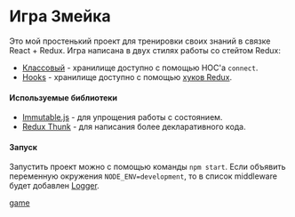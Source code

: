 # Игра Змейка
Это мой простенький проект для тренировки своих знаний в связке React + Redux.
Игра написана в двух стилях работы со стейтом Redux:
- [Классовый](https://github.com/skibitskiy/snake-react-redux/tree/master) - хранилище доступно с помощью HOC'а `connect`.
- [Hooks](https://github.com/skibitskiy/snake-react-redux/tree/redux-hooks) - хранилище доступно с помощью [хуков Redux](https://react-redux.js.org/api/hooks).
#### Используемые библиотеки
- [Immutable.js](https://immutable-js.github.io/immutable-js/) - для упрощения работы с состоянием.
- [Redux Thunk](https://github.com/reduxjs/redux-thunk) - для написания более декларативного кода.
#### Запуск
Запустить проект можно с помощью команды `npm start`. Если объявить переменную окружения `NODE_ENV=development`, то в список middleware будет добавлен [Logger](https://github.com/LogRocket/redux-logger).

[game](https://4.downloader.disk.yandex.ru/preview/a15208f020bb58f103be255619076e4870e9584fa5d43798669c0f8560f90adc/inf/9FwGLZmRC62CfNL0q_pIqCapVMcp9-hVT2ysUB20PCTebPGxOTT4XcHU5VH4Qzj7RCp7xaRnmezCcTLXsArzEQ%3D%3D?uid=185723262&filename=Screenshot_1.jpg&disposition=inline&hash=&limit=0&content_type=image%2Fjpeg&owner_uid=185723262&tknv=v2&size=1349x657)